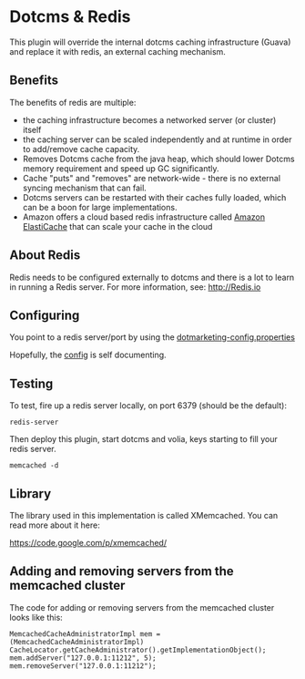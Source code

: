 # Dotcms & Redis

This plugin will override the internal dotcms caching infrastructure (Guava) and replace it with redis, an external caching mechanism.  

## Benefits

The benefits of redis are multiple:
* the caching infrastructure becomes a networked server (or cluster) itself 
* the caching server can be scaled independently and at runtime in order to add/remove cache capacity.  
* Removes Dotcms cache from the java heap, which should lower Dotcms memory requirement and speed up GC significantly.
* Cache "puts" and "removes" are network-wide - there is no external syncing mechanism that can fail.
* Dotcms servers can be restarted with their caches fully loaded, which can be a boon for large implementations.
* Amazon offers a cloud based redis infrastructure called [Amazon ElastiCache](http://aws.amazon.com/elasticache) that can scale your cache in the cloud

## About Redis
Redis needs to be configured externally to dotcms and there is a lot to learn in running a Redis server.  For more information, see: http://Redis.io



## Configuring
You point to a redis server/port by using the [dotmarketing-config.properties](https://github.com/dotCMS/plugin-dotcms-redis/blob/master/conf/dotmarketing-config-ext.properties) 

Hopefully, the [config](https://github.com/dotCMS/plugin-dotcms-redis/blob/master/conf/dotmarketing-config-ext.properties) is self documenting.


## Testing
To test, fire up a redis server locally, on port 6379 (should be the default):
```
redis-server
```

Then deploy this plugin, start dotcms and volia, keys starting to fill your
redis server.  
```
memcached -d
```


## Library

The library used in this implementation is called XMemcached.  You can read more about it
here:

https://code.google.com/p/xmemcached/


## Adding and removing servers from the memcached cluster
The code for adding or removing servers from the memcached cluster looks like this:

```
MemcachedCacheAdministratorImpl mem = (MemcachedCacheAdministratorImpl) CacheLocator.getCacheAdministrator().getImplementationObject();
mem.addServer("127.0.0.1:11212", 5);
mem.removeServer("127.0.0.1:11212");
```

